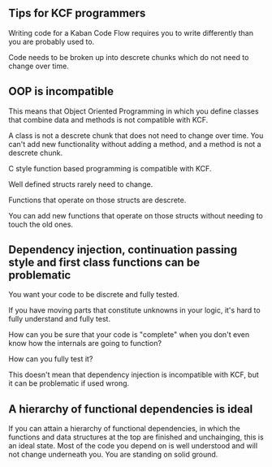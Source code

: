 Tips for KCF programmers
-----------------------------

Writing code for a Kaban Code Flow requires you to write differently than you are probably used to.

Code needs to be broken up into descrete chunks which do not need to change over time.

OOP is incompatible
-----------------------

This means that Object Oriented Programming in which you define classes that combine data and methods is not compatible with KCF.

A class is not a descrete chunk that does not need to change over time. You can't add new functionality without adding a method, and a method is not a descrete chunk.

C style function based programming is compatible with KCF.

Well defined structs rarely need to change.

Functions that operate on those structs are descrete.

You can add new functions that operate on those structs without needing to touch the old ones.

Dependency injection, continuation passing style and first class functions can be problematic
----------------------------------------------------------------------------------------------------------------

You want your code to be discrete and fully tested.

If you have moving parts that constitute unknowns in your logic, it's hard to fully understand and fully test.

How can you be sure that your code is "complete" when you don't even know how the internals are going to function?

How can you fully test it?

This doesn't mean that dependency injection is incompatible with KCF, but it can be problematic if used wrong.

A hierarchy of functional dependencies is ideal
---------------------------------------------------------

If you can attain a hierarchy of functional dependencies, in which the functions and data structures at the top are finished and unchainging, this is an ideal state. Most of the code you depend on is well understood and will not change underneath you. You are standing on solid ground.
